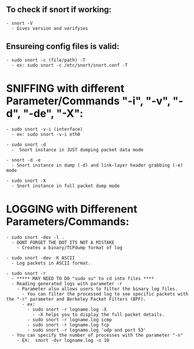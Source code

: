 ## To check if snort if working:
    - snort -V
      - Gives version and verifyies


## Ensureing config files is valid:
    - sudo snort -c (file/path) -T 
      - ex: sudo snort -c /etc/snort/snort.conf -T 

# SNIFFING with different Parameter/Commands "-i", "-v", "-d", "-de", "-X":
    - sudo snort -v-i (interface)
      - ex: sudo snort -v-i eth0

    - sudo snort -d
      -  Snort instance in JUST dumping packet data mode

    - snort -d -e
      - Snort instance in dump (-d) and link-layer header grabbing (-e) mode

    - sudo snort -X
      - Snort instance in full packet dump mode

# LOGGING with Differenent Parameters/Commands:

    - sudo snort -dev -l .
      - DONT FORGET THE DOT ITS NOT A MISTAKE
        - Creates a binary/TCPdump format of log

    - sudo snort -dev -K ASCII
      - Log packets in ASCII format.

    - sudo snort -r  
      - ***** MAY NEED TO DO "sudo su" to cd into files ****
      - Reading generated logs with parameter -r
        - Parameter also allows users to filter the binary log files.
          - You can filter the processed log to see specific packets with the "-r" parameter and Berkeley Packet Filters (BPF).
          - ex: 
            - sudo snort -r logname.log -X
              - -X helps you to display the full packet details.
            - sudo snort -r logname.log icmp
            - sudo snort -r logname.log tcp
            - sudo snort -r logname.log 'udp and port 53'
      - You can specify the number of processes with the parameter "-n"
        - EX:  snort -dvr logname.log -n 10

